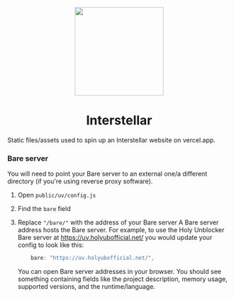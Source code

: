 <p align="center"><img src="https://raw.githubusercontent.com/InterstellarAI/public/uv.png" height="200"></p>

<h1 align="center">Interstellar</h1>

Static files/assets used to spin up an Interstellar website on vercel.app.

### Bare server

You will need to point your Bare server to an external one/a different directory (if you're using reverse proxy software).

1. Open `public/uv/config.js`
2. Find the `bare` field
3. Replace `"/bare/"` with the address of your Bare server
   A Bare server address hosts the Bare server. For example, to use the Holy Unblocker Bare server at https://uv.holyubofficial.net/ you would update your config to look like this:

   ```js
       bare: "https://uv.holyubofficial.net/",
   ```

   You can open Bare server addresses in your browser. You should see something containing fields like the project description, memory usage, supported versions, and the runtime/language.
